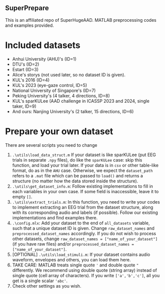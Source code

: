 ## SuperPrepare
This is an affiliated repo of SuperHugeAAD. MATLAB preprocessing codes and examples provided.

# Included datasets
* Anhui University (AHU)'s (ID=1)
* DTU's (ID=2)
* Estart (ID=3)
* Alice's storys (not used later, so no dataset ID is given).
* KUL's 2016 (ID=4)
* KUL's 2023 (eye-gaze control, ID=5)
* National University of Singapore's (ID=7)
* Peking University's (4 talker, 4 directions, ID=8)
* KUL's sparKULee (AAD challenge in ICASSP 2023 and 2024, single taker, ID=9)
* And ours: Nanjing University's (2 talker, 15 directions, ID=6)

# Prepare your own dataset
There are several scripts you need to change

1. `.\utils\load_data_struct.m` If your dataset is like sparKULee (put EEG trials in separate `.npy` files), do like the `sparKULee` case: skip this function, and load your trial later. If your data is in `csv` or other table-like format, do as in the `AHU` case. Otherwise, we expect the `dataset_path` refers to a `.mat` file which can be passed to `load()` and returns a structure (no matter how the data stored inside the structure).
2. `.\utils\get_dataset_info.m`: Follow existing implementations to fill in each variables in your own case. If some field is inaccessible, leave it to empty `[]`.
3. `.\utils\extract_trials.m`: In this function, you need to write your codes to implement extracting an EEG trial from the dataset structure, along with its corresponding audio and labels (if possible). Follow our existing implementations and find examples there.
4. `.\config.mlx`: Add your dataset to the end of `all_datasets` variable, such that a unique dataset ID is given. Change `raw_dataset_names` and `preprocessed_dataset_names` accordingly. If you do not wish to process other datasets, change `raw_dataset_names = ["name_of_your_dataset"]` (if you have raw files) and/or `preprocessed_dataset_names = ["name_of_your_dataset"]`.
5. [OPTIONAL] `.\utils\load_stimuli.m`: If your dataset contains audio waveform, envelopes and others, you can load them here.
6. TAKE CARE: MATLAB treats single quote `'` and double quote `"` differently. We recommend using double quote (string array) instead of single quote (cell array of characters). If you write `['a','b','c']`, all you get is a single scalar `'abc'`.
7. Check other settings as you wish.
